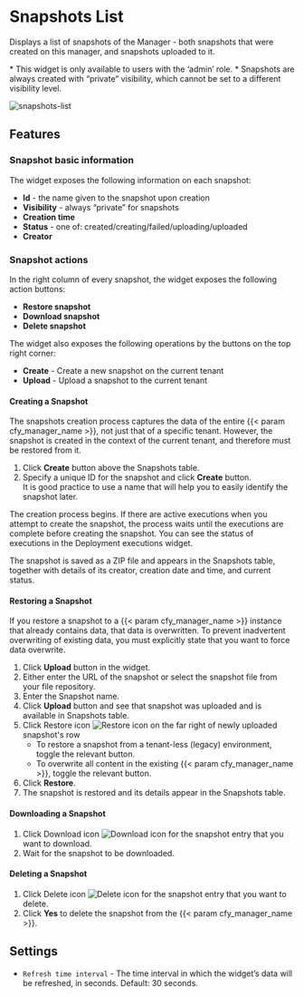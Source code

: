 # Snapshots List

Displays a list of snapshots of the Manager - both snapshots that were created on this manager, and snapshots uploaded to it.

<div class="ui message info">
* This widget is only available to users with the ‘admin’ role.
* Snapshots are always created with “private” visibility, which cannot be set to a different visibility level.
</div>

![snapshots-list]( /images/ui/widgets/snapshots-list.png )

## Features

### Snapshot basic information

The widget exposes the following information on each snapshot:

* **Id** - the name given to the snapshot upon creation
* **Visibility** - always “private” for snapshots
* **Creation time**
* **Status** - one of: created/creating/failed/uploading/uploaded
* **Creator**

### Snapshot actions

In the right column of every snapshot, the widget exposes the following action buttons:

* **Restore snapshot**
* **Download snapshot**
* **Delete snapshot**

The widget also exposes the following operations by the buttons on the top right corner:

* **Create** - Create a new snapshot on the current tenant
* **Upload** - Upload a snapshot to the current tenant


#### Creating a Snapshot

The snapshots creation process captures the data of the entire {{< param cfy_manager_name >}}, not just that of a specific tenant. However, the snapshot is created in the context of the current tenant, and therefore must be restored from it.

1. Click **Create** button above the Snapshots table.
2. Specify a unique ID for the snapshot and click **Create** button.   
   It is good practice to use a name that will help you to easily identify the snapshot later.

The creation process begins. If there are active executions when you attempt to create the snapshot, the process waits until the executions are complete before creating the snapshot. You can see the status of executions in the Deployment executions widget.

The snapshot is saved as a ZIP file and appears in the Snapshots table, together with details of its creator, creation date and time, and current status.


#### Restoring a Snapshot

If you restore a snapshot to a {{< param cfy_manager_name >}} instance that already contains data, that data is overwritten. To prevent inadvertent overwriting of existing data, you must explicitly state that you want to force data overwrite.

1. Click **Upload** button in the widget.
2. Either enter the URL of the snapshot or select the snapshot file from your file repository.
3. Enter the Snapshot name.
4. Click **Upload** button and see that snapshot was uploaded and is available in Snapshots table.
5. Click Restore icon ![Restore icon]( /images/ui/icons/restore-icon.png ) on the far right of newly uploaded snapshot's row
   * To restore a snapshot from a tenant-less (legacy) environment, toggle the relevant button.
   * To overwrite all content in the existing {{< param cfy_manager_name >}}, toggle the relevant button.
6. Click **Restore**.
7. The snapshot is restored and its details appear in the Snapshots table.

#### Downloading a Snapshot

1. Click Download icon ![Download icon]( /images/ui/icons/download-icon.png ) for the snapshot entry that you want to download.
2. Wait for the snapshot to be downloaded.


#### Deleting a Snapshot

1. Click Delete icon ![Delete icon]( /images/ui/icons/delete-icon.png ) for the snapshot entry that you want to delete.
2. Click **Yes** to delete the snapshot from the {{< param cfy_manager_name >}}.


## Settings

* `Refresh time interval` - The time interval in which the widget’s data will be refreshed, in seconds. Default: 30 seconds.
